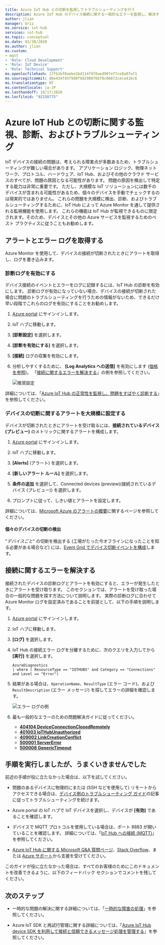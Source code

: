 ```yaml
---
title: Azure IoT Hub との切断を監視してトラブルシューティングを行う
description: Azure IoT Hub のデバイス接続に関する一般的なエラーを監視し、解決する方法について説明します
author: jlian
manager: briz
ms.service: iot-hub
services: iot-hub
ms.topic: conceptual
ms.date: 01/30/2020
ms.author: jlian
ms.custom:
- mqtt
- 'Role: Cloud Development'
- 'Role: IoT Device'
- 'Role: Technical Support'
ms.openlocfilehash: 17fb1bf8aebe1bd114f970aed997e77ce8a07af1
ms.sourcegitcommit: dbe434f45f9d0f9d298076bf8c08672ceca416c6
ms.translationtype: HT
ms.contentlocale: ja-JP
ms.lasthandoff: 10/17/2020
ms.locfileid: "92150775"
---
```

# <a name="monitor-diagnose-and-troubleshoot-disconnects-with-azure-iot-hub"></a>Azure IoT Hub との切断に関する監視、診断、およびトラブルシューティング

IoT デバイスの接続の問題は、考えられる障害点が多数あるため、トラブルシューティングが難しい場合があります。 アプリケーション ロジック、物理ネットワーク、プロトコル、ハードウェア、IoT Hub、およびその他のクラウド サービスのすべてが、問題の原因となる可能性があります。 問題の原因を検出して特定する能力は非常に重要です。 ただし、大規模な IoT ソリューションには数千のデバイスが含まれる可能性があるため、個々のデバイスを手動でチェックするのは現実的ではありません。 これらの問題を大規模に検出、診断、およびトラブルシューティングするために、IoT Hub によって Azure Monitor を通して提供される監視機能を使用します。 これらの機能は IoT Hub が監視できるものに限定されます。そのため、デバイスとその他の Azure サービスを監視するためのベスト プラクティスに従うこともお勧めします。

## <a name="get-alerts-and-error-logs"></a>アラートとエラー ログを取得する

Azure Monitor を使用して、デバイスの接続が切断されたときにアラートを取得し、ログを書き込みます。

### <a name="turn-on-diagnostic-logs"></a>診断ログを有効にする

デバイス接続のイベントとエラーをログに記録するには、IoT Hub の診断を有効にします。 診断ログが有効になっていない場合、デバイスの接続が切断された場合に問題のトラブルシューティングを行うための情報がないため、できるだけ早い段階でこれらのログを有効にすることをお勧めします。

1. [Azure portal](https://portal.azure.com) にサインインします。

2. IoT ハブに移動します。

3. **[診断設定]** を選択します。

4. **[診断を有効にする]** を選択します。

5. **[接続]** ログの収集を有効にします。

6. 分析しやすくするために、 **[Log Analytics への送信]** を有効にします ([価格を参照](https://azure.microsoft.com/pricing/details/log-analytics/))。 「[接続に関するエラーを解決する](#resolve-connectivity-errors)」の例を参照してください。

   ![推奨設定](./media/iot-hub-troubleshoot-connectivity/diagnostic-settings-recommendation.png)

詳細については、「[Azure IoT Hub の正常性を監視し、問題をすばやく診断する](iot-hub-monitor-resource-health.md)」を参照してください。

### <a name="set-up-alerts-for-device-disconnect-at-scale"></a>デバイスの切断に関するアラートを大規模に設定する

デバイスが切断されたときにアラートを受け取るには、**接続されているデバイス (プレビュー)** のメトリックに関するアラートを構成します。

1. [Azure portal](https://portal.azure.com) にサインインします。

2. IoT ハブに移動します。

3. **[Alerts]** (アラート) を選択します。

4. **[新しいアラート ルール]** を選択します。

5. **条件の追加** を選択して、Connected devices (preview)\(接続されているデバイス (プレビュー)\) を選択します。

6. プロンプトに従って、しきい値とアラートを設定します。

詳細については、[Microsoft Azure のアラートの概要](../azure-monitor/platform/alerts-overview.md)に関するページを参照してください。

#### <a name="detecting-individual-device-disconnects"></a>個々のデバイスの切断の検出

"*デバイスごと*" の切断を検出する (工場がたった今オフラインになったことを知る必要がある場合など) には、[Event Grid でデバイス切断イベントを構成](iot-hub-event-grid.md)します。

## <a name="resolve-connectivity-errors"></a>接続に関するエラーを解決する

接続されたデバイスの診断ログとアラートを有効にすると、エラーが発生したときにアラートを受け取ります。 このセクションでは、アラートを受け取った場合の一般的な問題を探す方法について説明します。 実際の診断ログに合わせて Azure Monitor ログを設定済みであることを前提として、以下の手順を説明します。

1. [Azure portal](https://portal.azure.com) にサインインします。

1. IoT ハブに移動します。

1. **[ログ]** を選択します。

1. IoT Hub の接続エラー ログを分離するために、次のクエリを入力してから **[実行]** を選択します。

    ```kusto
    AzureDiagnostics
    | where ( ResourceType == "IOTHUBS" and Category == "Connections" and Level == "Error")
    ```

1. 結果がある場合は、`OperationName`、`ResultType` (エラー コード)、および `ResultDescription` (エラー メッセージ) を探してエラーの詳細を確認します。

   ![エラー ログの例](./media/iot-hub-troubleshoot-connectivity/diag-logs.png)

1. 最も一般的なエラーのための問題解決ガイドに従ってください。

    - **[404104 DeviceConnectionClosedRemotely](iot-hub-troubleshoot-error-404104-deviceconnectionclosedremotely.md)**
    - **[401003 IoTHubUnauthorized](iot-hub-troubleshoot-error-401003-iothubunauthorized.md)**
    - **[409002 LinkCreationConflict](iot-hub-troubleshoot-error-409002-linkcreationconflict.md)**
    - **[500001 ServerError](iot-hub-troubleshoot-error-500xxx-internal-errors.md)**
    - **[500008 GenericTimeout](iot-hub-troubleshoot-error-500xxx-internal-errors.md)**

## <a name="i-tried-the-steps-but-they-didnt-work"></a>手順を実行しましたが、うまくいきませんでした

前述の手順が役に立たなかった場合は、以下を試してください。

* 問題のあるデバイスに物理的にまたは (SSH などを使用して) リモートからアクセスできる場合は、[デバイス側のトラブルシューティング ガイド](https://github.com/Azure/azure-iot-sdk-node/wiki/Troubleshooting-Guide-Devices)の記事に従ってトラブルシューティングを続けます。

* Azure portal の IoT ハブで IoT デバイスを選択し、デバイスが **[有効]** であることを確認します。

* デバイスで MQTT プロトコルを使用している場合は、ポート 8883 が開いていることを確認します。 詳細については、「[IoT Hub への接続 (MQTT)](iot-hub-mqtt-support.md#connecting-to-iot-hub)」を参照してください。

* [Azure IoT Hub に関する Microsoft Q&A 質問ページ](/answers/topics/azure-iot-hub.html)、[Stack Overflow](https://stackoverflow.com/questions/tagged/azure-iot-hub)、または [Azure サポート](https://azure.microsoft.com/support/options/)から支援を受けてください。

このガイドが役に立たなかった場合は、すべてのお客様のためにこのドキュメントを改善できるように、以下のフィードバック セクションでコメントを残してください。

## <a name="next-steps"></a>次のステップ

* 一時的な問題の解決に関する詳細については、「[一時的な障害の処理](/azure/architecture/best-practices/transient-faults)」を参照してください。

* Azure IoT SDK と再試行管理に関する詳細については、「[Azure IoT Hub device SDK を利用して接続と信頼できるメッセージ処理を管理する](iot-hub-reliability-features-in-sdks.md#connection-and-retry)」を参照してください。